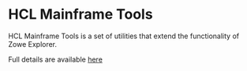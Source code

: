 # HCL Mainframe Tools

HCL Mainframe Tools is a set of utilities that extend the functionality of Zowe Explorer.

Full details are available [here](https://marketplace.visualstudio.com/items?itemName=hcl.hcl-ztools)
